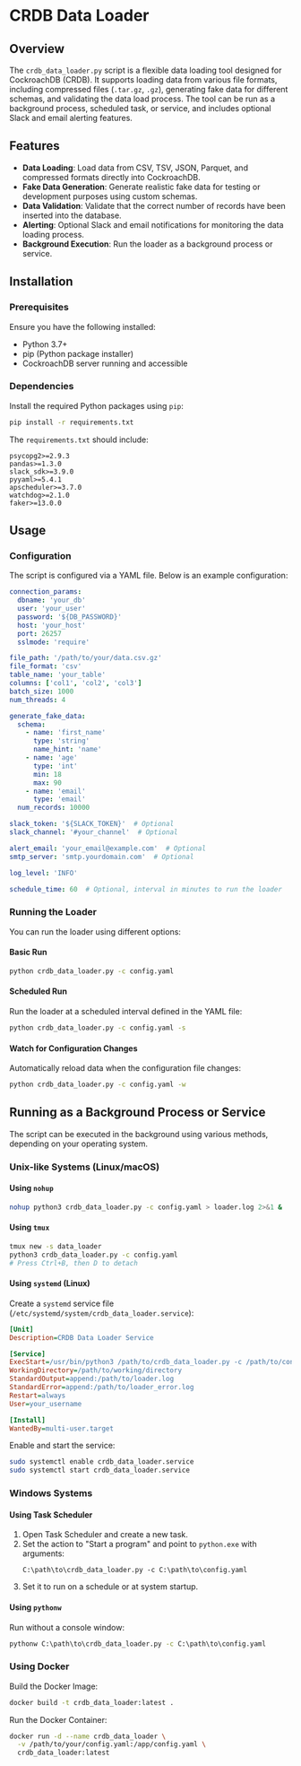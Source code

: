 # CRDB Data Loader

## Overview

The `crdb_data_loader.py` script is a flexible data loading tool designed for CockroachDB (CRDB). It supports loading data from various file formats, including compressed files (`.tar.gz`, `.gz`), generating fake data for different schemas, and validating the data load process. The tool can be run as a background process, scheduled task, or service, and includes optional Slack and email alerting features.

## Features

- **Data Loading**: Load data from CSV, TSV, JSON, Parquet, and compressed formats directly into CockroachDB.
- **Fake Data Generation**: Generate realistic fake data for testing or development purposes using custom schemas.
- **Data Validation**: Validate that the correct number of records have been inserted into the database.
- **Alerting**: Optional Slack and email notifications for monitoring the data loading process.
- **Background Execution**: Run the loader as a background process or service.

## Installation

### Prerequisites

Ensure you have the following installed:

- Python 3.7+
- pip (Python package installer)
- CockroachDB server running and accessible

### Dependencies

Install the required Python packages using `pip`:

```bash
pip install -r requirements.txt
```

The `requirements.txt` should include:

```plaintext
psycopg2>=2.9.3
pandas>=1.3.0
slack_sdk>=3.9.0
pyyaml>=5.4.1
apscheduler>=3.7.0
watchdog>=2.1.0
faker>=13.0.0
```

## Usage

### Configuration

The script is configured via a YAML file. Below is an example configuration:

```yaml
connection_params:
  dbname: 'your_db'
  user: 'your_user'
  password: '${DB_PASSWORD}'
  host: 'your_host'
  port: 26257
  sslmode: 'require'

file_path: '/path/to/your/data.csv.gz'
file_format: 'csv'
table_name: 'your_table'
columns: ['col1', 'col2', 'col3']
batch_size: 1000
num_threads: 4

generate_fake_data:
  schema:
    - name: 'first_name'
      type: 'string'
      name_hint: 'name'
    - name: 'age'
      type: 'int'
      min: 18
      max: 90
    - name: 'email'
      type: 'email'
  num_records: 10000

slack_token: '${SLACK_TOKEN}'  # Optional
slack_channel: '#your_channel'  # Optional

alert_email: 'your_email@example.com'  # Optional
smtp_server: 'smtp.yourdomain.com'  # Optional

log_level: 'INFO'

schedule_time: 60  # Optional, interval in minutes to run the loader
```

### Running the Loader

You can run the loader using different options:

#### Basic Run

```bash
python crdb_data_loader.py -c config.yaml
```

#### Scheduled Run

Run the loader at a scheduled interval defined in the YAML file:

```bash
python crdb_data_loader.py -c config.yaml -s
```

#### Watch for Configuration Changes

Automatically reload data when the configuration file changes:

```bash
python crdb_data_loader.py -c config.yaml -w
```

## Running as a Background Process or Service

The script can be executed in the background using various methods, depending on your operating system.

### Unix-like Systems (Linux/macOS)

#### Using `nohup`

```bash
nohup python3 crdb_data_loader.py -c config.yaml > loader.log 2>&1 &
```

#### Using `tmux`

```bash
tmux new -s data_loader
python3 crdb_data_loader.py -c config.yaml
# Press Ctrl+B, then D to detach
```

#### Using `systemd` (Linux)

Create a `systemd` service file (`/etc/systemd/system/crdb_data_loader.service`):

```ini
[Unit]
Description=CRDB Data Loader Service

[Service]
ExecStart=/usr/bin/python3 /path/to/crdb_data_loader.py -c /path/to/config.yaml
WorkingDirectory=/path/to/working/directory
StandardOutput=append:/path/to/loader.log
StandardError=append:/path/to/loader_error.log
Restart=always
User=your_username

[Install]
WantedBy=multi-user.target
```

Enable and start the service:

```bash
sudo systemctl enable crdb_data_loader.service
sudo systemctl start crdb_data_loader.service
```

### Windows Systems

#### Using Task Scheduler

1. Open Task Scheduler and create a new task.
2. Set the action to "Start a program" and point to `python.exe` with arguments:
   ```plaintext
   C:\path\to\crdb_data_loader.py -c C:\path\to\config.yaml
   ```
3. Set it to run on a schedule or at system startup.

#### Using `pythonw`

Run without a console window:

```cmd
pythonw C:\path\to\crdb_data_loader.py -c C:\path\to\config.yaml
```

### Using Docker

Build the Docker Image:

````bash
docker build -t crdb_data_loader:latest .
````

Run the Docker Container:

````bash
docker run -d --name crdb_data_loader \
  -v /path/to/your/config.yaml:/app/config.yaml \
  crdb_data_loader:latest
````

